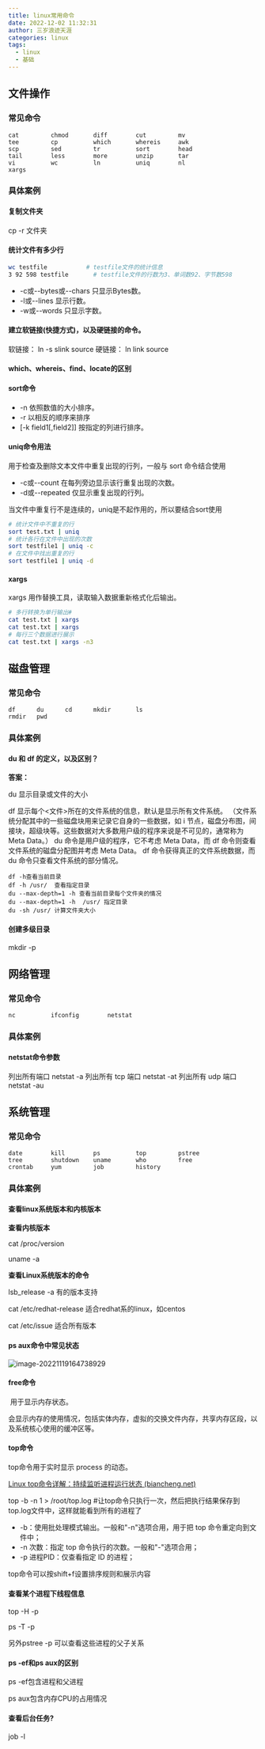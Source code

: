 ```yaml
---
title: linux常用命令
date: 2022-12-02 11:32:31
author: 三岁浪迹天涯
categories: linux
tags:
  - linux
  - 基础
---
```


## 文件操作

### 常见命令

```
cat			chmod		diff		cut			mv
tee			cp			which		whereis		awk
scp			sed			tr			sort		head
tail		less		more		unzip		tar
vi			wc			ln			uniq		nl
xargs
```

### 具体案例

#### 复制文件夹

cp -r 文件夹

#### 统计文件有多少行

```bash
wc testfile           # testfile文件的统计信息  
3 92 598 testfile       # testfile文件的行数为3、单词数92、字节数598
```

- -c或--bytes或--chars 只显示Bytes数。
- -l或--lines 显示行数。
- -w或--words 只显示字数。

####  **建立软链接(快捷方式)，以及硬链接的命令。**

 软链接： ln -s slink source
 硬链接： ln link source 

#### which、whereis、find、locate的区别

#### sort命令

- -n 依照数值的大小排序。
- -r 以相反的顺序来排序
- [-k field1[,field2]] 按指定的列进行排序。

#### uniq命令用法

用于检查及删除文本文件中重复出现的行列，一般与 sort 命令结合使用

- -c或--count 在每列旁边显示该行重复出现的次数。
- -d或--repeated 仅显示重复出现的行列。

当文件中重复行不是连续的，uniq是不起作用的，所以要结合sort使用

```bash
# 统计文件中不重复的行
sort test.txt | uniq
# 统计各行在文件中出现的次数
sort testfile1 | uniq -c
# 在文件中找出重复的行
sort testfile1 | uniq -d
```

#### xargs

xargs 用作替换工具，读取输入数据重新格式化后输出。

```bash
# 多行转换为单行输出# 
cat test.txt | xargs
cat test.txt | xargs
# 每行三个数据进行展示
cat test.txt | xargs -n3
```



## 磁盘管理

### 常见命令

```
df		du		cd		mkdir		ls
rmdir	pwd
```

### 具体案例

####  **du 和 df 的定义，以及区别？**

 **答案：** 

 du 显示目录或文件的大小 

 df 显示每个<文件>所在的文件系统的信息，默认是显示所有文件系统。
 （文件系统分配其中的一些磁盘块用来记录它自身的一些数据，如 i 节点，磁盘分布图，间接块，超级块等。这些数据对大多数用户级的程序来说是不可见的，通常称为 Meta Data。） du 命令是用户级的程序，它不考虑 Meta Data，而 df 命令则查看文件系统的磁盘分配图并考虑 Meta Data。
 df 命令获得真正的文件系统数据，而 du 命令只查看文件系统的部分情况。 

```
df -h查看当前目录
df -h /usr/  查看指定目录
du --max-depth=1 -h 查看当前目录每个文件夹的情况
du --max-depth=1 -h  /usr/ 指定目录
du -sh /usr/ 计算文件夹大小
```

#### 创建多级目录

mkdir -p

## 网络管理

### 常见命令

```
nc			ifconfig		netstat
```

### 具体案例

#### netstat命令参数

列出所有端口 netstat -a
列出所有 tcp 端口 netstat -at
列出所有 udp 端口 netstat -au

## 系统管理

### 常见命令

```
date		kill		ps			top			pstree
tree		shutdown	uname		who			free
crontab		yum			job			history
```

### 具体案例

#### 查看linux系统版本和内核版本

**查看内核版本**

cat /proc/version

uname -a

**查看Linux系统版本的命令**

lsb_release -a					  有的版本支持

cat /etc/redhat-release 	适合redhat系的linux，如centos

cat /etc/issue					  适合所有版本

#### ps aux命令中常见状态

![image-20221119164738929](C:\Users\Administrator\blog\newblog\source\picture\image-20221119164738929.png)

#### free命令

​	用于显示内存状态。

​	会显示内存的使用情况，包括实体内存，虚拟的交换文件内存，共享内存区段，以及系统核心使用的缓冲区等。

#### top命令

 top命令用于实时显示 process 的动态。

[Linux top命令详解：持续监听进程运行状态 (biancheng.net)](http://c.biancheng.net/view/1065.html)

top -b -n 1 > /root/top.log		\#让top命令只执行一次，然后把执行结果保存到top.log文件中，这样就能看到所有的进程了

- -b：使用批处理模式输出。一般和"-n"选项合用，用于把 top 命令重定向到文件中；
- -n 次数：指定 top 命令执行的次数。一般和"-"选项合用；
- -p 进程PID：仅查看指定 ID 的进程；

top命令可以按shift+f设置排序规则和展示内容

#### 查看某个进程下线程信息

top -H -p <PID>

ps -T -p <PID>

另外pstree -p <PID>可以查看这些进程的父子关系

#### ps -ef和ps aux的区别

ps -ef包含进程和父进程

ps aux包含内存CPU的占用情况

#### 查看后台任务?

job -l
